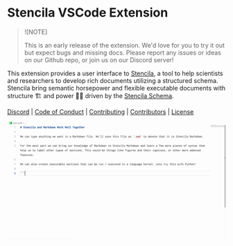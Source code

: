 # Stencila VSCode Extension

> ![NOTE]
>
> This is an early release of the extension. We'd love for you to try it out but expect bugs and missing docs.
> Please report any issues or ideas on our Github repo, or join us on our Discord server!  

This extension provides a user interface to [Stencila](https://stencila.io), a tool to help scientists and researchers to develop rich documents utilizing a structured schema. Stencila bring semantic horsepower and flexible executable documents with structure 🏗️ and power 💪🏼 driven by the [Stencila Schema](https://github.com/stencila/stencila/tree/main/schema).

[Discord](https://discord.gg/GADr6Jv) | [Code of Conduct](https://github.com/stencila/stencila/blob/main/CODE_OF_CONDUCT.md) | [Contributing](https://github.com/stencila/stencila/blob/main/vscode/CONTRIBUTING.md) | [Contributors](https://github.com/stencila/stencila#-contributors) | [License](https://github.com/stencila/stencila/blob/main/vscode/LICENSE)

![](images/demo.gif)
